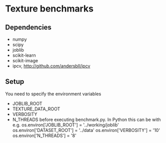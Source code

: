 # Texture benchmarks


## Dependencies

* numpy
* scipy
* joblib
* scikit-learn
* scikit-image
* ipcv, http://github.com/andersbll/ipcv
    

## Setup

You need to specify the environment variables
* JOBLIB_ROOT
* TEXTURE_DATA_ROOT
* VERBOSITY
* N_THREADS
before executing benchmark.py. In Python this can be with e.g.
    os.environ['JOBLIB_ROOT'] = '../working/joblib'
    os.environ['DATASET_ROOT'] = '../data'
    os.environ['VERBOSITY'] = '10'
    os.environ['N_THREADS'] = '8'

